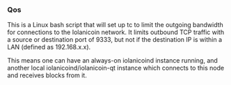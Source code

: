 ### Qos ###

This is a Linux bash script that will set up tc to limit the outgoing bandwidth for connections to the Iolanicoin network. It limits outbound TCP traffic with a source or destination port of 9333, but not if the destination IP is within a LAN (defined as 192.168.x.x).

This means one can have an always-on iolanicoind instance running, and another local iolanicoind/iolanicoin-qt instance which connects to this node and receives blocks from it.
